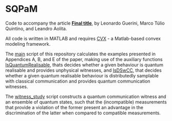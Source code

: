 # SQPaM

Code to accompany the article **[Final title](www.arxiv.org/abs/1903.XXXXX)**, by Leonardo Guerini, Marco Túlio Quintino, and Leandro Aolita.

All code is written in MATLAB and requires [CVX](http://cvxr.com/) - a Matlab-based convex modeling framework.

The [main](https://github.com/guerinileonardo/SQPaM/blob/master/main.m) script of this repository calculates the examples presented in Appendices A, B, and E of the paper, making use of the auxiliary functions [IsQuantumRealisable](https://github.com/guerinileonardo/SQPaM/blob/master/IsQuantumRealisable.m), thats decides whether a given behaviour is quantum realisable and provides unphysical witnesses, and [IsDSwCC](https://github.com/guerinileonardo/SQPaM/blob/master/IsDSwCC.m), that decides whether a given quantum realisable behaviour is distributedly samplable with classical communication and provides quantum communication witnesses.

The [witness_study](https://github.com/guerinileonardo/SQPaM/blob/master/witness_study.m) script constructs a quantum communication witness and an ensemble of quantum states, such that the (incompatible) measurements that provide a violation of the former present an advantage in the discrimination of the latter when compared to compatible measurements.
